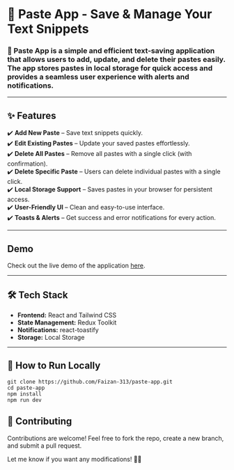 # 📌 Paste App - Save & Manage Your Text Snippets  

### 🚀 Paste App is a simple and efficient text-saving application that allows users to add, update, and delete their pastes easily. The app stores pastes in local storage for quick access and provides a seamless user experience with alerts and notifications.  

---

## ✨ Features  
✔️ **Add New Paste** – Save text snippets quickly.  
✔️ **Edit Existing Pastes** – Update your saved pastes effortlessly.  
✔️ **Delete All Pastes** – Remove all pastes with a single click (with confirmation).  
✔️ **Delete Specific Paste** – Users can delete individual pastes with a single click.  
✔️ **Local Storage Support** – Saves pastes in your browser for persistent access.  
✔️ **User-Friendly UI** – Clean and easy-to-use interface.  
✔️ **Toasts & Alerts** – Get success and error notifications for every action.  

---
## Demo
Check out the live demo of the application [here](https://paste-app-eight-kappa.vercel.app/).

---

## 🛠️ Tech Stack  
- **Frontend:** React and Tailwind CSS
- **State Management:** Redux Toolkit  
- **Notifications:** react-toastify  
- **Storage:** Local Storage  

---

## 🚀 How to Run Locally  
```
git clone https://github.com/Faizan-313/paste-app.git
cd paste-app
npm install
npm run dev
```

## 🌟 Contributing
Contributions are welcome! Feel free to fork the repo, create a new branch, and submit a pull request.

Let me know if you want any modifications! 🚀😊
